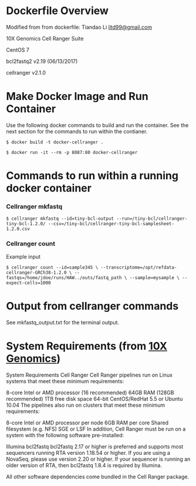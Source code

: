 # Dockerfile Overview
Modified from from dockerfile: Tiandao Li <litd99@gmail.com>

10X Genomics Cell Ranger Suite

CentOS 7

bcl2fastq2 v2.19 (06/13/2017)

cellranger v2.1.0

# Make Docker Image and Run Container
  Use the following docker commands to build and run the container. See the next section for the commands to run within the contianer.

  `$ docker build -t docker-cellranger .`

  `$ docker run -it --rm -p 8087:80 docker-cellranger`

# Commands to run within a running docker container

  ### Cellranger mkfastq
  `$ cellranger mkfastq --id=tiny-bcl-output --run=/tiny-bcl/cellranger-tiny-bcl-1.2.0/ --csv=/tiny-bcl/cellranger-tiny-bcl-samplesheet-1.2.0.csv`

  ### Cellranger count

  Example input

  `$ cellranger count --id=sample345 \
                      --transcriptome=/opt/refdata-cellranger-GRCh38-1.2.0 \
                      --fastqs=/home/jdoe/runs/HAW../outs/fastq_path \
                      --sample=mysample \
                      --expect-cells=1000`


# Output from cellranger commands

See mkfastq_output.txt for the terminal output.

# System Requirements (from [10X Genomics](https://support.10xgenomics.com/single-cell-gene-expression/software/overview/system-requirements))

System Requirements
Cell Ranger
Cell Ranger pipelines run on Linux systems that meet these minimum requirements:

8-core Intel or AMD processor (16 recommended)
64GB RAM (128GB recommended)
1TB free disk space
64-bit CentOS/RedHat 5.5 or Ubuntu 10.04
The pipelines also run on clusters that meet these minimum requirements:

8-core Intel or AMD processor per node
6GB RAM per core
Shared filesystem (e.g. NFS)
SGE or LSF
In addition, Cell Ranger must be run on a system with the following software pre-installed:

Illumina bcl2fastq
bcl2fastq 2.17 or higher is preferred and supports most sequencers running RTA version 1.18.54 or higher. If you are using a NovaSeq, please use version 2.20 or higher. If your sequencer is running an older version of RTA, then bcl2fastq 1.8.4 is required by Illumina.

All other software dependencies come bundled in the Cell Ranger package.